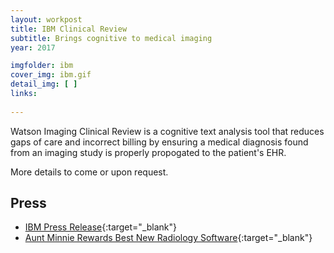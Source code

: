 ```yaml
---
layout: workpost
title: IBM Clinical Review
subtitle: Brings cognitive to medical imaging
year: 2017

imgfolder: ibm
cover_img: ibm.gif
detail_img: [ ]
links:
  
---
```


Watson Imaging Clinical Review is a cognitive text analysis tool that reduces gaps of care and incorrect billing by ensuring a medical diagnosis found from an imaging study is properly propogated to the patient's EHR.

More details to come or upon request.

## Press
- [IBM Press Release](https://www.ibm.com/blogs/watson-health/introducing-ibm-watson-imaging-clinical-review/){:target="_blank"}
- [Aunt Minnie Rewards Best New Radiology Software](http://www.auntminnie.com/index.aspx?sec=nws&sub=rad&pag=dis&ItemID=118291){:target="_blank"}


